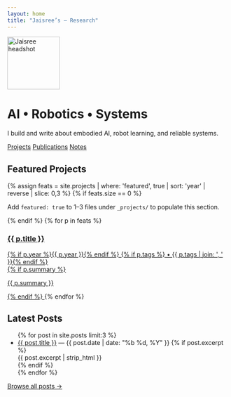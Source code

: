 ```yaml
---
layout: home
title: "Jaisree’s — Research"
---
```


<!-- HERO -->
<div class="hero">
  <img class="hero-avatar" src="{{ '/assets/images/profile.webp' | relative_url }}" alt="Jaisree headshot" width="120" height="120" />
  <div class="hero-copy">
    <h1>AI • Robotics • Systems</h1>
    <p>I build and write about embodied AI, robot learning, and reliable systems.</p>
    <p class="hero-ctas">
      <a class="btn" href="{{ '/projects/' | relative_url }}">Projects</a>
      <a class="btn btn-secondary" href="{{ '/publications/' | relative_url }}">Publications</a>
      <a class="btn btn-ghost" href="{{ '/posts/' | relative_url }}">Notes</a>
    </p>
  </div>
</div>

<!-- FEATURED PROJECTS -->
<h2>Featured Projects</h2>
<div class="card-grid">
  {% assign feats = site.projects | where: 'featured', true | sort: 'year' | reverse | slice: 0,3 %}
  {% if feats.size == 0 %}
    <p>Add <code>featured: true</code> to 1–3 files under <code>_projects/</code> to populate this section.</p>
  {% endif %}
  {% for p in feats %}
    <a class="card" href="{{ p.url | relative_url }}">
      <h3>{{ p.title }}</h3>
      <div class="meta">
        {% if p.year %}{{ p.year }}{% endif %}
        {% if p.tags %} • {{ p.tags | join: ', ' }}{% endif %}
      </div>
      {% if p.summary %}<p>{{ p.summary }}</p>{% endif %}
    </a>
  {% endfor %}
</div>

<!-- LATEST POSTS -->
<h2>Latest Posts</h2>
<ul class="post-list">
  {% for post in site.posts limit:3 %}
    <li>
      <a href="{{ post.url | relative_url }}">{{ post.title }}</a>
      <span class="muted">— {{ post.date | date: "%b %d, %Y" }}</span>
      {% if post.excerpt %}<div class="excerpt">{{ post.excerpt | strip_html }}</div>{% endif %}
    </li>
  {% endfor %}
</ul>

<p><a class="link-more" href="{{ '/posts/' | relative_url }}">Browse all posts →</a></p>
